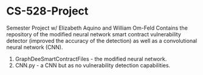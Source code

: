# CS-528-Project
Semester Project w/ Elizabeth Aquino and William Om-Feld
Contains the repository of the modified neural network smart contract vulnerability detector (improved the accuracy of the detection) as well as a convolutional neural network (CNN).

1. GraphDeeSmartContractFiles - the modified neural network.
2. CNN.py - a CNN but as no vulnerability detection capabilities.
